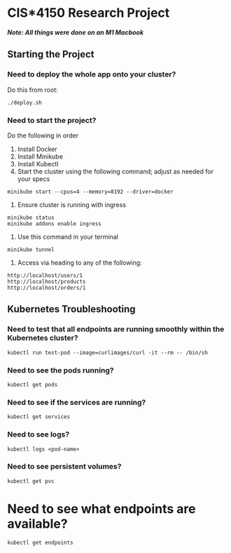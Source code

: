 # CIS*4150 Research Project

***Note: All things were done on an M1 Macbook***


## Starting the Project

### Need to deploy the whole app onto your cluster?

Do this from root:
```
./deploy.sh
```

### Need to start the project?
Do the following in order
1. Install Docker
1. Install Minikube
1. Install Kubectl
1. Start the cluster using the following command; adjust as needed for your specs
```
minikube start --cpus=4 --memory=8192 --driver=docker
```
1. Ensure cluster is running with ingress
```
minikube status
minikube addons enable ingress
```
1. Use this command in your terminal
```
minikube tunnel
```
1. Access via heading to any of the following:
```
http://localhost/users/1
http://localhost/products
http://localhost/orders/1
```


## Kubernetes Troubleshooting

### Need to test that all endpoints are running smoothly within the Kubernetes cluster?

```
kubectl run test-pod --image=curlimages/curl -it --rm -- /bin/sh
```

### Need to see the pods running?
```
kubectl get pods
```

### Need to see if the services are running?
```
kubectl get services
```

### Need to see logs?
```
kubectl logs <pod-name>
```

### Need to see persistent volumes?
```
kubectl get pvc
```

# Need to see what endpoints are available?
```
kubectl get endpoints
```
